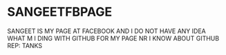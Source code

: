 # SANGEETFBPAGE
SANGEET IS MY PAGE AT FACEBOOK AND I DO NOT HAVE ANY IDEA WHAT M I DING WITH GITHUB FOR MY PAGE NR I KNOW ABOUT GITHUB REP: TANKS
